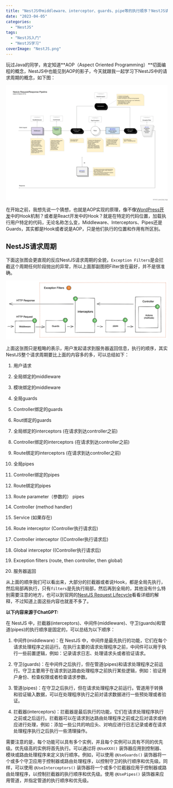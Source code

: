 ```yaml
---
title: "NestJS中middleware、interceptor、guards、pipe等的执行顺序？NestJS请求周期？"
date: "2023-04-05"
categories: 
  - "NestJS"
tags: 
  - "NestJS入门"
  - "NestJS学习"
coverImage: "NestJS.png"
---
```


玩过Java的同学，肯定知道**AOP（Aspect Oriented Programming）**切面编程的概念，NestJS中也能见到AOP的影子，今天就跟我一起学习下NestJS中的请求周期的概念，如下图：

![](images/image-1-1920x1374.png)

在开始之前，我想先说一个猜想，也就是AOP实现的原理，像不像[WordPress开发](https://www.helloyu.top/archives?tag=WordPress开发)中的Hook机制？或者是React开发中的Hook？就是在特定的代码位置，加载执行用户特定的代码，无论名称怎么变，Middleware、Interceptors、Pipes还是Guards，其实都是Hook或者说是AOP，只是他们执行的位置和作用有所区别。

## NestJS请求周期

下面这张图会更直观的反应NestJS请求周期的全貌，`Exception Filters`是会拦截这个周期任何阶段抛出的异常，所以上面那副图把Filter放在最好，并不是很准确。

![](images/NestJS-request-lifecycle.png)

上面这张图只是粗略的表示，用户发起请求到服务器返回信息，执行的顺序，其实NestJS整个请求周期要比上面的内容多的多，可以总结如下：

1. 用户请求

3. 全局绑定的middleware

5. 模块绑定的middleware

7. 全局guards

9. Controller绑定的guards

11. Rout绑定的guards

13. 全局绑定的interceptors (在请求到达controller之前)

15. Controller绑定的interceptors (在请求到达controller之前)

17. Route绑定的interceptors (在请求到达controller之前)

19. 全局pipes

21. Controller绑定的pipes

23. Route绑定的pipes

25. Route parameter（参数的） pipes

27. Controller (method handler)

29. Service (如果存在)

31. Route interceptor (Controller执行请求后)

33. Controller interceptor ((Controller执行请求后)

35. Global interceptor ((Controller执行请求后)

37. Exception filters (route, then controller, then global)

39. 服务器返回

从上面的顺序我们可以看出来，大部分的拦截器或者说Hook，都是全局先执行，然后局部再执行，只有`filters`是先执行局部，然后再到全局的，其他没有什么特别需要注意的地方，也可以到官网的[NestJS Request Lifecycle](https://docs.nestjs.com/faq/request-lifecycle)看看详细的解释，不过知道上面这些内容也就差不多了。

**以下内容来源于ChatGPT:**

在 NestJS 中，拦截器(interceptors)、中间件(middleware)、守卫(guards)和管道(pipes)的执行顺序是固定的，可以总结为以下顺序：

1. 中间件(middleware)：在 NestJS 中，中间件是最先执行的功能，它们在每个请求处理程序之前运行。在执行主要的请求处理程序之前，中间件可以用于执行一些前置逻辑，例如：记录请求日志、处理请求头或者验证请求。

3. 守卫(guards)：在中间件之后执行，但在管道(pipes)和请求处理程序之前运行。守卫主要用于在请求到达路由处理程序之前执行某些逻辑，例如：验证用户身份、检查权限或者检查请求参数。

5. 管道(pipes)：在守卫之后执行，但在请求处理程序之前运行。管道用于转换和验证输入数据，可以在处理程序执行之前对请求数据进行一些预处理或者验证。

7. 拦截器(interceptors)：拦截器是最后执行的功能，它们在请求处理程序执行之前或之后运行。拦截器可以在请求到达路由处理程序之前或之后对请求或响应进行处理，例如：添加一些公共的响应头、对响应进行日志记录或者在请求处理程序执行之后执行一些清理操作。

需要注意的是，每个功能可以具有多个实例，并且每个实例可以具有不同的优先级。优先级高的实例将首先执行。可以通过将 `@UseXXX()` 装饰器应用到控制器、模块或路由处理程序来定义执行顺序。例如，可以使用 `@UseGuards()` 装饰器将一个或多个守卫应用于控制器或路由处理程序，以控制守卫的执行顺序和优先级。同样，可以使用 `@UseInterceptors()` 装饰器将一个或多个拦截器应用于控制器或路由处理程序，以控制拦截器的执行顺序和优先级。使用 `@UsePipes()` 装饰器来应用管道，并指定管道的执行顺序和优先级。
